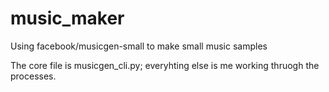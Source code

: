 # music_maker
Using facebook/musicgen-small to make small music samples

The core file is musicgen_cli.py; everyhting else is me working thruogh the processes.
